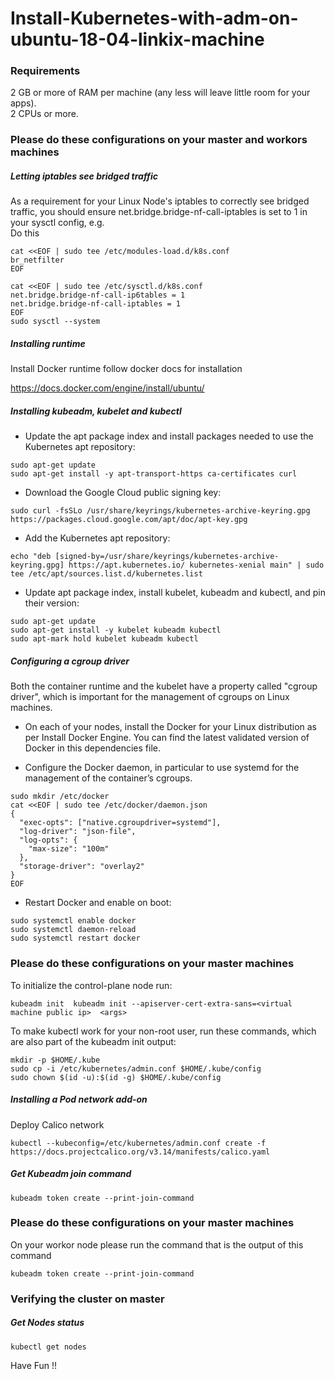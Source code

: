 # Install-Kubernetes-with-adm-on-ubuntu-18-04-linkix-machine

### Requirements 
2 GB or more of RAM per machine (any less will leave little room for your apps).  
2 CPUs or more.

### Please do these configurations on your master and workors machines

##### Letting iptables see bridged traffic
As a requirement for your Linux Node's iptables to correctly see bridged traffic, you should ensure net.bridge.bridge-nf-call-iptables is set to 1 in your sysctl config, e.g.  
Do this

```
cat <<EOF | sudo tee /etc/modules-load.d/k8s.conf
br_netfilter
EOF

cat <<EOF | sudo tee /etc/sysctl.d/k8s.conf
net.bridge.bridge-nf-call-ip6tables = 1
net.bridge.bridge-nf-call-iptables = 1
EOF
sudo sysctl --system

```
##### Installing runtime
Install Docker runtime 
follow docker docs for installation

https://docs.docker.com/engine/install/ubuntu/

##### Installing kubeadm, kubelet and kubectl 

* Update the apt package index and install packages needed to use the Kubernetes apt repository:  

```
sudo apt-get update
sudo apt-get install -y apt-transport-https ca-certificates curl
```

* Download the Google Cloud public signing key:

```
sudo curl -fsSLo /usr/share/keyrings/kubernetes-archive-keyring.gpg https://packages.cloud.google.com/apt/doc/apt-key.gpg
```
* Add the Kubernetes apt repository:
```
echo "deb [signed-by=/usr/share/keyrings/kubernetes-archive-keyring.gpg] https://apt.kubernetes.io/ kubernetes-xenial main" | sudo tee /etc/apt/sources.list.d/kubernetes.list
```
* Update apt package index, install kubelet, kubeadm and kubectl, and pin their version:
```
sudo apt-get update
sudo apt-get install -y kubelet kubeadm kubectl
sudo apt-mark hold kubelet kubeadm kubectl
```
##### Configuring a cgroup driver
Both the container runtime and the kubelet have a property called "cgroup driver", which is important for the management of cgroups on Linux machines.  


* On each of your nodes, install the Docker for your Linux distribution as per Install Docker Engine. You can find the latest validated version of Docker in this dependencies file.  
  
* Configure the Docker daemon, in particular to use systemd for the management of the container’s cgroups.  

```
sudo mkdir /etc/docker
cat <<EOF | sudo tee /etc/docker/daemon.json
{
  "exec-opts": ["native.cgroupdriver=systemd"],
  "log-driver": "json-file",
  "log-opts": {
    "max-size": "100m"
  },
  "storage-driver": "overlay2"
}
EOF
```
* Restart Docker and enable on boot:
```
sudo systemctl enable docker
sudo systemctl daemon-reload
sudo systemctl restart docker
```

### Please do these configurations on your master machines

To initialize the control-plane node run:  

```
kubeadm init  kubeadm init --apiserver-cert-extra-sans=<virtual machine public ip>  <args>

```
To make kubectl work for your non-root user, run these commands, which are also part of the kubeadm init output:  
```
mkdir -p $HOME/.kube
sudo cp -i /etc/kubernetes/admin.conf $HOME/.kube/config
sudo chown $(id -u):$(id -g) $HOME/.kube/config
```
##### Installing a Pod network add-on

Deploy Calico network  
```
kubectl --kubeconfig=/etc/kubernetes/admin.conf create -f https://docs.projectcalico.org/v3.14/manifests/calico.yaml
```

##### Get Kubeadm join command 
```
kubeadm token create --print-join-command
```


### Please do these configurations on your master machines
On your workor node please run the command that is the output of this command

```
kubeadm token create --print-join-command
```
### Verifying the cluster on master

##### Get Nodes status

```
kubectl get nodes
```

Have Fun !!



